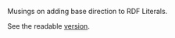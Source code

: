 Musings on adding base direction to RDF Literals.

See the readable [version](https://w3c.github.io/rdf-dir-literal/).
